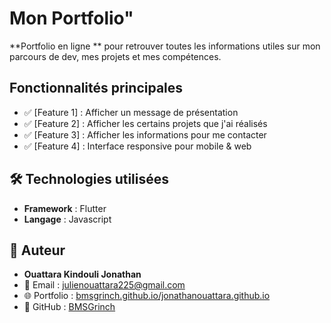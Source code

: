 # Mon Portfolio"

**Portfolio en ligne ** pour retrouver toutes les informations utiles sur mon parcours de dev, mes projets et mes compétences.


## Fonctionnalités principales
- ✅ [Feature 1] : Afficher un message de présentation
- ✅ [Feature 2] : Afficher les certains projets que j'ai réalisés
- ✅ [Feature 3] : Afficher les informations pour me contacter
- ✅ [Feature 4] : Interface responsive pour mobile & web


## 🛠️ Technologies utilisées
- **Framework** : Flutter
- **Langage** : Javascript


## 👤 Auteur

- **Ouattara Kindouli Jonathan**  
- 📧 Email : julienouattara225@gmail.com  
- 🌐 Portfolio : [bmsgrinch.github.io/jonathanouattara.github.io](https://bmsgrinch.github.io/jonathanouattara.github.io/)  
- 💼 GitHub : [BMSGrinch](https://github.com/BMSGrinch) 

